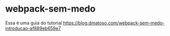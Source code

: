 # webpack-sem-medo

Essa é uma guia do tutorial https://blog.dmatoso.com/webpack-sem-medo-introducao-af889eb659e7
